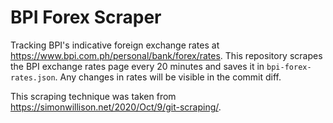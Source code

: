 # BPI Forex Scraper

Tracking BPI's indicative foreign exchange rates at https://www.bpi.com.ph/personal/bank/forex/rates.
This repository scrapes the BPI exchange rates page every 20 minutes and saves it in `bpi-forex-rates.json`. Any changes in rates will be visible in the commit diff.


This scraping technique was taken from https://simonwillison.net/2020/Oct/9/git-scraping/.